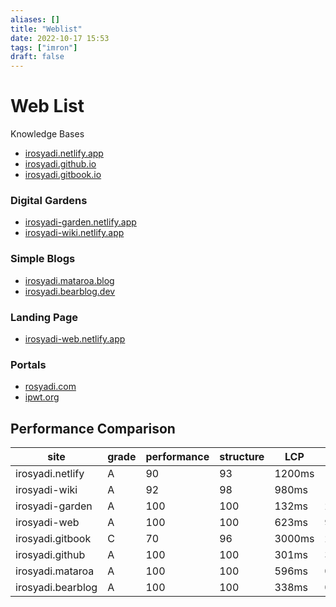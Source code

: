 ```yaml
---
aliases: []
title: "Weblist"
date: 2022-10-17 15:53
tags: ["imron"]
draft: false
---
```


# Web List

Knowledge Bases
- [irosyadi.netlify.app](https://irosyadi.netlify.app) 
- [irosyadi.github.io](https://irosyadi.github.io) 
- [irosyadi.gitbook.io](https://irosyadi.gitbook.io) 

### Digital Gardens
- [irosyadi-garden.netlify.app](https://irosyadi-garden.netlify.app)
- [irosyadi-wiki.netlify.app](https://irosyadi-wiki.netlify.app) 

### Simple Blogs
- [irosyadi.mataroa.blog](https://irosyadi.mataroa.blog) 
- [irosyadi.bearblog.dev](https://irosyadi.bearblog.dev) 

### Landing Page
- [irosyadi-web.netlify.app](https://irosyadi-web.netlify.app)

### Portals
- [rosyadi.com](https://rosyadi.com)
- [ipwt.org](https://ipwt.org)

## Performance Comparison
| site              | grade | performance | structure | LCP    | TBT   | CLS  | Link                                                                           |
| ----------------- | ----- | ----------- | --------- | ------ | ----- | ---- | ------------------------------------------------------------------------------ |
| irosyadi.netlify  | A     | 90          | 93        | 1200ms | 12ms  | 0.23 | [GTmetrix](https://gtmetrix.com/reports/irosyadi.netlify.app/RL9VeJ9N/)        |
| irosyadi-wiki     | A     | 92          | 98        | 980ms  | 197ms | 0.06 | [GTmetrix](https://gtmetrix.com/reports/irosyadi-wiki.netlify.app/2DbAlhC0/)   |
| irosyadi-garden   | A     | 100         | 100       | 132ms  | 25ms  | 0    | [GTmetrix](https://gtmetrix.com/reports/irosyadi-garden.netlify.app/xs0fmuoF/) |
| irosyadi-web      | A     | 100         | 100       | 623ms  | 9ms   | 0    | [GTmetrix](https://gtmetrix.com/reports/irosyadi-web.netlify.app/WlMk1fnM/)    |
| irosyadi.gitbook  | C     | 70          | 96        | 3000ms | 266ms | 0.05 | [GTmetrix](https://gtmetrix.com/reports/irosyadi.gitbook.io/axCSBndq/)         |
| irosyadi.github   | A     | 100          | 100       | 301ms | 3ms   | 0.03 | [GTmetrix](https://gtmetrix.com/reports/irosyadi.github.io/5XfZxX4Y/)          |
| irosyadi.mataroa  | A     | 100         | 100       | 596ms  | 0ms   | 0    | [GTmetrix](https://gtmetrix.com/reports/irosyadi.mataroa.blog/fZ9KPqhb/)       |
| irosyadi.bearblog | A     | 100          | 100       | 338ms   | 0ms   | 0.02 | [GTmetrix](https://gtmetrix.com/reports/irosyadi.bearblog.dev/tckIOmkX/)       |


